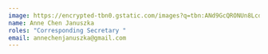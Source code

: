 ```yaml
---
image: https://encrypted-tbn0.gstatic.com/images?q=tbn:ANd9GcQRONUn8LcducHDLnLB_28nTnT0wMHz1xDLlnzmtAxkSuBILe4lnT1Hf_pZEo9v134Devc&usqp=CAU
name: Anne Chen Januszka
roles: "Corresponding Secretary "
email: annechenjanuszka@gmail.com
---
```


